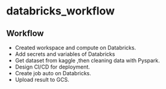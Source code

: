 # databricks_workflow

## Workflow
   - Created workspace and compute on Databricks.
   - Add secrets and variables of Databricks
   - Get dataset from kaggle ,then cleaning data with Pyspark.
   - Design CI/CD for deployment.
   - Create job auto on Databricks. 
   - Upload result to GCS.